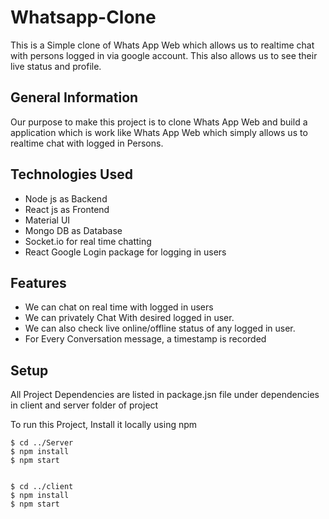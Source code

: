 # Whatsapp-Clone

This is a Simple clone of Whats App Web which allows us to realtime chat with persons logged in via google account. This also allows us to see their live status and profile.

## General Information

Our purpose to make this project is to clone Whats App Web and build a application which is work like Whats App Web which simply allows us to realtime chat with logged in Persons.


## Technologies Used

- Node js as Backend
- React js as Frontend
- Material UI
- Mongo DB as Database
- Socket.io for real time chatting
- React Google Login package for logging in users

## Features

- We can chat on real time with logged in users
- We can privately Chat With desired logged in user.
- We can also check live online/offline status of any logged in user.
- For Every Conversation message, a timestamp is recorded

## Setup
 All Project Dependencies are listed in package.jsn file under dependencies in client and server folder of project
 
 To run this Project, Install it locally using npm
 ```
 $ cd ../Server
 $ npm install
 $ npm start
 
 
 $ cd ../client
 $ npm install
 $ npm start
 
 ```

